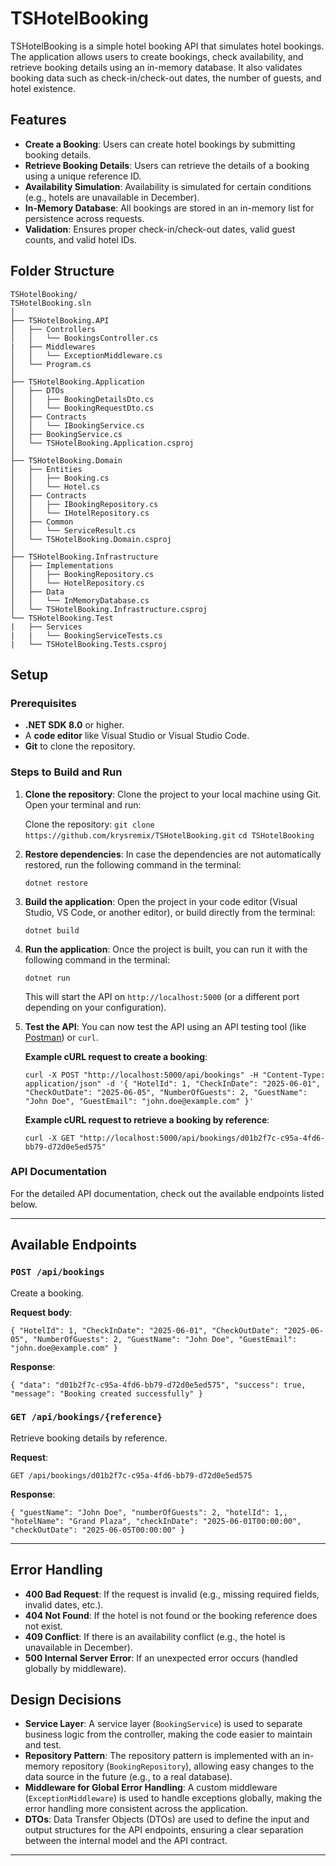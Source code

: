 # TSHotelBooking

TSHotelBooking is a simple hotel booking API that simulates hotel bookings. The application allows users to create bookings, check availability, and retrieve booking details using an in-memory database. It also validates booking data such as check-in/check-out dates, the number of guests, and hotel existence.

## Features

- **Create a Booking**: Users can create hotel bookings by submitting booking details.
- **Retrieve Booking Details**: Users can retrieve the details of a booking using a unique reference ID.
- **Availability Simulation**: Availability is simulated for certain conditions (e.g., hotels are unavailable in December).
- **In-Memory Database**: All bookings are stored in an in-memory list for persistence across requests.
- **Validation**: Ensures proper check-in/check-out dates, valid guest counts, and valid hotel IDs.

## Folder Structure

```plaintext
TSHotelBooking/
TSHotelBooking.sln
│
├── TSHotelBooking.API
│   ├── Controllers
│   │   └── BookingsController.cs
|   ├── Middlewares
│   │   └── ExceptionMiddleware.cs
│   └── Program.cs
│   
├── TSHotelBooking.Application
│   ├── DTOs
│   │   ├── BookingDetailsDto.cs
│   │   └── BookingRequestDto.cs
│   ├── Contracts
│   │   └── IBookingService.cs
│   ├── BookingService.cs
│   └── TSHotelBooking.Application.csproj
│
├── TSHotelBooking.Domain
│   ├── Entities
│   │   ├── Booking.cs
│   │   └── Hotel.cs
│   ├── Contracts
│   │   ├── IBookingRepository.cs
│   │   └── IHotelRepository.cs
│   ├── Common
│   │   └── ServiceResult.cs
│   └── TSHotelBooking.Domain.csproj
│
├── TSHotelBooking.Infrastructure
│   ├── Implementations
│   │   ├── BookingRepository.cs
│   │   └── HotelRepository.cs
│   ├── Data
│   │   └── InMemoryDatabase.cs
│   └── TSHotelBooking.Infrastructure.csproj
└── TSHotelBooking.Test
|   ├── Services
|   |   └── BookingServiceTests.cs
|   └── TSHotelBooking.Tests.csproj

```

## Setup

### Prerequisites

- **.NET SDK 8.0** or higher.
- A **code editor** like Visual Studio or Visual Studio Code.
- **Git** to clone the repository.

### Steps to Build and Run

1. **Clone the repository**:
   Clone the project to your local machine using Git. Open your terminal and run:

   Clone the repository:
   `git clone https://github.com/krysremix/TSHotelBooking.git`
   `cd TSHotelBooking`

2. **Restore dependencies**:
   In case the dependencies are not automatically restored, run the following command in the terminal:

   `dotnet restore`

3. **Build the application**:
   Open the project in your code editor (Visual Studio, VS Code, or another editor), or build directly from the terminal:

   `dotnet build`

4. **Run the application**:
   Once the project is built, you can run it with the following command in the terminal:

   `dotnet run`

   This will start the API on `http://localhost:5000` (or a different port depending on your configuration).

5. **Test the API**:
   You can now test the API using an API testing tool (like [Postman](https://www.postman.com/)) or `curl`.

   **Example cURL request to create a booking**:

   `curl -X POST "http://localhost:5000/api/bookings" -H "Content-Type: application/json" -d '{
     "HotelId": 1,
     "CheckInDate": "2025-06-01",
     "CheckOutDate": "2025-06-05",
     "NumberOfGuests": 2,
     "GuestName": "John Doe",
     "GuestEmail": "john.doe@example.com"
   }'`

   **Example cURL request to retrieve a booking by reference**:

   `curl -X GET "http://localhost:5000/api/bookings/d01b2f7c-c95a-4fd6-bb79-d72d0e5ed575"`

### API Documentation

For the detailed API documentation, check out the available endpoints listed below.

---

## Available Endpoints

### `POST /api/bookings`

Create a booking.

**Request body**:

`{ "HotelId": 1, "CheckInDate": "2025-06-01", "CheckOutDate": "2025-06-05", "NumberOfGuests": 2, "GuestName": "John Doe", "GuestEmail": "john.doe@example.com" }`

**Response**:

`{ "data": "d01b2f7c-c95a-4fd6-bb79-d72d0e5ed575", "success": true, "message": "Booking created successfully" }`

### `GET /api/bookings/{reference}`

Retrieve booking details by reference.

**Request**:

`GET /api/bookings/d01b2f7c-c95a-4fd6-bb79-d72d0e5ed575`

**Response**:

`{ "guestName": "John Doe", "numberOfGuests": 2, "hotelId": 1,, "hotelName": "Grand Plaza", "checkInDate": "2025-06-01T00:00:00", "checkOutDate": "2025-06-05T00:00:00" }`

---

## Error Handling

- **400 Bad Request**: If the request is invalid (e.g., missing required fields, invalid dates, etc.).
- **404 Not Found**: If the hotel is not found or the booking reference does not exist.
- **409 Conflict**: If there is an availability conflict (e.g., the hotel is unavailable in December).
- **500 Internal Server Error**: If an unexpected error occurs (handled globally by middleware).

## Design Decisions

- **Service Layer**: A service layer (`BookingService`) is used to separate business logic from the controller, making the code easier to maintain and test.
- **Repository Pattern**: The repository pattern is implemented with an in-memory repository (`BookingRepository`), allowing easy changes to the data source in the future (e.g., to a real database).
- **Middleware for Global Error Handling**: A custom middleware (`ExceptionMiddleware`) is used to handle exceptions globally, making the error handling more consistent across the application.
- **DTOs**: Data Transfer Objects (DTOs) are used to define the input and output structures for the API endpoints, ensuring a clear separation between the internal model and the API contract.

---
